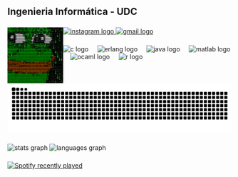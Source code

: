<h2 align="left">Ingenieria Informática - UDC</h2>

###
<img align="left" height="125" src="https://github.com/luuizexe/luuizexe/blob/main/.github/workflows/hacker.gif" alt="Hacker GIF" />

###

<div align="left">
  <a href="https://www.instagram.com/luuiz.exe" target="_blank">
    <img src="https://img.shields.io/static/v1?message=Instagram&logo=instagram&label=&color=E4405F&logoColor=white&labelColor=&style=for-the-badge" height="35" alt="instagram logo"  />
  </a>
  <a href="mailto:campelolarr@gmail.com">
    <img src="https://img.shields.io/static/v1?message=Gmail&logo=gmail&label=&color=D14836&logoColor=white&labelColor=&style=for-the-badge" height="35" alt="gmail logo"  />
  </a>
</div>

###

<div align="left">
  <img src="https://cdn.jsdelivr.net/gh/devicons/devicon/icons/c/c-original.svg" height="30" alt="c logo"  />
  <img width="12" />
  <img src="https://cdn.jsdelivr.net/gh/devicons/devicon/icons/erlang/erlang-original.svg" height="30" alt="erlang logo"  />
  <img width="12" />
  <img src="https://cdn.jsdelivr.net/gh/devicons/devicon/icons/java/java-original.svg" height="30" alt="java logo"  />
  <img width="12" />
  <img src="https://cdn.jsdelivr.net/gh/devicons/devicon/icons/matlab/matlab-original.svg" height="30" alt="matlab logo"  />
  <img width="12" />
  <img src="https://cdn.jsdelivr.net/gh/devicons/devicon/icons/ocaml/ocaml-original.svg" height="30" alt="ocaml logo"  />
  <img width="12" />
  <img src="https://cdn.jsdelivr.net/gh/devicons/devicon/icons/r/r-original.svg" height="30" alt="r logo"  />
</div>

###

<img src="https://raw.githubusercontent.com/luuizexe/luuizexe/output/snake.svg" alt="Snake animation" />

###

<div align="left">
    <img src="https://github-readme-stats.vercel.app/api?username=luuizexe&hide_title=false&hide_rank=false&show_icons=true&include_all_commits=true&count_private=true&disable_animations=false&theme=dracula&locale=en&hide_border=false" height="200" alt="stats graph"/>
    <img src="https://github-readme-stats.vercel.app/api/top-langs?username=luuizexe&locale=en&hide_title=false&layout=compact&card_width=320&langs_count=5&theme=dracula&hide_border=false" height="200" alt="languages graph"/>
</div>

###

<div align="left">
    <a href="https://open.spotify.com/user/rcn85wc1cizhtx6yjxb3dylvo">
      <img src="https://spotify-recently-played-readme.vercel.app/api?user=rcn85wc1cizhtx6yjxb3dylvo&count=5&unique=false" alt="Spotify recently played"/>
    </a>
</div>
